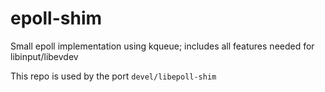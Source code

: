 # epoll-shim
Small epoll implementation using kqueue; includes all features needed for libinput/libevdev  
  
This repo is used by the port `devel/libepoll-shim`
